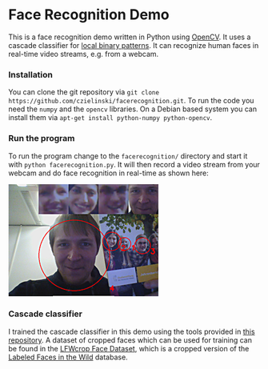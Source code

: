 # Face Recognition Demo

This is a face recognition demo written in Python using [OpenCV](http://opencv.org/). It uses a cascade classifier for [local binary patterns](https://en.wikipedia.org/wiki/Local_binary_patterns). It can recognize human faces in real-time video streams, e.g. from a webcam.

### Installation

You can clone the git repository via `git clone https://github.com/czielinski/facerecognition.git`. To run the code you need the `numpy` and the `opencv` libraries. On a Debian based system you can install them via `apt-get install python-numpy python-opencv`.

### Run the program

To run the program change to the `facerecognition/` directory and start it with `python facerecognition.py`. It will then record a video stream from your webcam and do face recognition in real-time as shown here:

![Example screenshot](https://github.com/czielinski/facerecognition/raw/master/screenshot.png "Example screenshot")

### Cascade classifier

I trained the cascade classifier in this demo using the tools provided in [this repository](https://github.com/mrnugget/opencv-haar-classifier-training). A dataset of cropped faces which can be used for training can be found in the [LFWcrop Face Dataset](http://conradsanderson.id.au/lfwcrop/), which is a cropped version of the [Labeled Faces in the Wild](http://vis-www.cs.umass.edu/lfw/) database.

